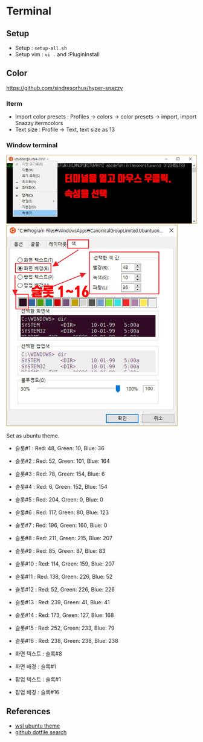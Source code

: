 # Terminal

## Setup

- Setup : `setup-all.sh`
- Setup vim : `vi .` and :PluginInstall

## Color

https://github.com/sindresorhus/hyper-snazzy

### Iterm

- Import color presets : Profiles -> colors -> color presets -> import, import Snazzy.itermcolors
- Text size : Profile -> Text, text size as 13

### Window terminal

![wsl-color-1](./wsl-color-1.jpg)
![wsl-color-2](./wsl-color-2.jpg)

Set as ubuntu theme.

- 슬롯#1 : Red: 48, Green: 10, Blue: 36
- 슬롯#2 : Red: 52, Green: 101, Blue: 164
- 슬롯#3 : Red: 78, Green: 154, Blue: 6
- 슬롯#4 : Red: 6, Green: 152, Blue: 154
- 슬롯#5 : Red: 204, Green: 0, Blue: 0
- 슬롯#6 : Red: 117, Green: 80, Blue: 123
- 슬롯#7 : Red: 196, Green: 160, Blue: 0
- 슬롯#8 : Red: 211, Green: 215, Blue: 207
- 슬롯#9 : Red: 85, Green: 87, Blue: 83
- 슬롯#10 : Red: 114, Green: 159, Blue: 207
- 슬롯#11 : Red: 138, Green: 226, Blue: 52
- 슬롯#12 : Red: 52, Green: 226, Blue: 226
- 슬롯#13 : Red: 239, Green: 41, Blue: 41
- 슬롯#14 : Red: 173, Green: 127, Blue: 168
- 슬롯#15 : Red: 252, Green: 233, Blue: 79
- 슬롯#16 : Red: 238, Green: 238, Blue: 238

- 화면 텍스트 : 슬록#8
- 화면 배경 : 슬록#1
- 팝업 텍스트 : 슬록#1
- 팝업 배경  : 슬록#16

## References

- [wsl ubuntu theme](https://webdir.tistory.com/546)
- [github dotfile search](https://github.com/search?q=zsh+dotfiles&ref=commandbar)
